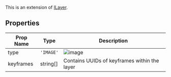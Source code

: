 This is an extension of [ILayer](/Documentation/Interfaces/ILayer.md). 

## Properties

| Prop Name | Type | Description |
| --------------------- | ------ | ------------------- |
| type | `'IMAGE'` | ![image](https://github.com/user-attachments/assets/5b9c638b-1764-4bbe-8d16-fe7dcd69a22d) |
| keyframes | string[] | Contains UUIDs of keyframes within the layer |

